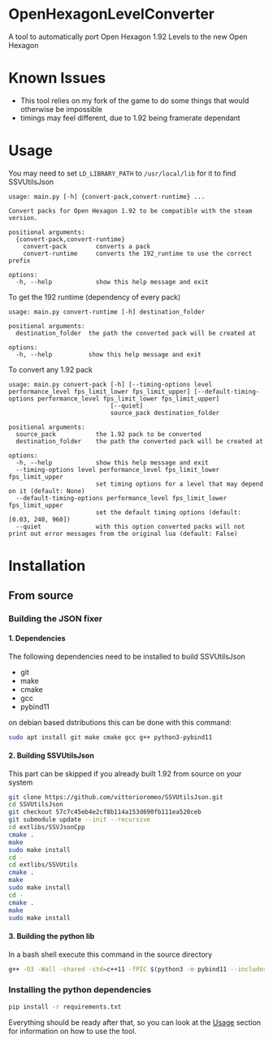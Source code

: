 # OpenHexagonLevelConverter
A tool to automatically port Open Hexagon 1.92 Levels to the new Open Hexagon
# Known Issues
- This tool relies on my fork of the game to do some things that would otherwise be impossible
- timings may feel different, due to 1.92 being framerate dependant
# Usage
You may need to set `LD_LIBRARY_PATH` to `/usr/local/lib` for it to find SSVUtilsJson
```
usage: main.py [-h] {convert-pack,convert-runtime} ...

Convert packs for Open Hexagon 1.92 to be compatible with the steam version.

positional arguments:
  {convert-pack,convert-runtime}
    convert-pack        converts a pack
    convert-runtime     converts the 192_runtime to use the correct prefix

options:
  -h, --help            show this help message and exit
```
To get the 192 runtime (dependency of every pack)
```
usage: main.py convert-runtime [-h] destination_folder

positional arguments:
  destination_folder  the path the converted pack will be created at

options:
  -h, --help          show this help message and exit
```
To convert any 1.92 pack
```
usage: main.py convert-pack [-h] [--timing-options level performance_level fps_limit_lower fps_limit_upper] [--default-timing-options performance_level fps_limit_lower fps_limit_upper]
                            [--quiet]
                            source_pack destination_folder

positional arguments:
  source_pack           the 1.92 pack to be converted
  destination_folder    the path the converted pack will be created at

options:
  -h, --help            show this help message and exit
  --timing-options level performance_level fps_limit_lower fps_limit_upper
                        set timing options for a level that may depend on it (default: None)
  --default-timing-options performance_level fps_limit_lower fps_limit_upper
                        set the default timing options (default: [0.03, 240, 960])
  --quiet               with this option converted packs will not print out error messages from the original lua (default: False)
```
# Installation
## From source
### Building the JSON fixer
#### 1. Dependencies
The following dependencies need to be installed to build SSVUtilsJson
- git
- make
- cmake
- gcc
- pybind11

on debian based dstributions this can be done with this command:
```sh
sudo apt install git make cmake gcc g++ python3-pybind11
```
#### 2. Building SSVUtilsJson
This part can be skipped if you already built 1.92 from source on your system
```sh
git clone https://github.com/vittorioromeo/SSVUtilsJson.git
cd SSVUtilsJson
git checkout 57c7c45eb4e2cf8b114a153d690fb111ea520ceb
git submodule update --init --recursive
cd extlibs/SSVJsonCpp
cmake .
make
sudo make install
cd -
cd extlibs/SSVUtils
cmake .
make
sudo make install
cd -
cmake .
make
sudo make install
```
#### 3. Building the python lib
In a bash shell execute this command in the source directory
```bash
g++ -O3 -Wall -shared -std=c++11 -fPIC $(python3 -m pybind11 --includes) json_fixer.cpp -o json_fixer$(python3-config --extension-suffix) -ISSVUtilsJson/extlibs/SSVJsonCpp/include -lSSVJsonCpp -lSSVUtilsJson
```
### Installing the python dependencies
```sh
pip install -r requirements.txt
```
Everything should be ready after that, so you can look at the [Usage](#usage) section for information on how to use the tool.
